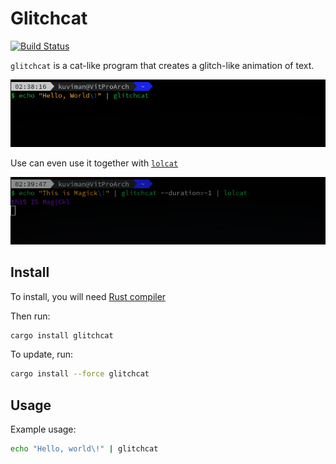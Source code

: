 # Glitchcat

[![Build Status](https://travis-ci.org/kuviman/glitchcat.svg?branch=master)](https://travis-ci.org/kuviman/glitchcat)

`glitchcat` is a cat-like program that creates a glitch-like animation of text.

![gif](demo.gif)

Use can even use it together with [`lolcat`](https://github.com/busyloop/lolcat)

![gif](demo-lolcat.gif)

## Install

To install, you will need [Rust compiler](https://rust-lang.org)

Then run:

```sh
cargo install glitchcat
```

To update, run:

```sh
cargo install --force glitchcat
```

## Usage

Example usage:

```sh
echo "Hello, world\!" | glitchcat
```